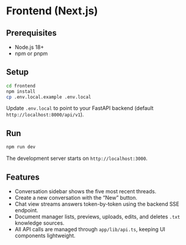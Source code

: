 # Frontend (Next.js)

## Prerequisites

- Node.js 18+
- npm or pnpm

## Setup

```bash
cd frontend
npm install
cp .env.local.example .env.local
```

Update `.env.local` to point to your FastAPI backend (default `http://localhost:8000/api/v1`).

## Run

```bash
npm run dev
```

The development server starts on `http://localhost:3000`.

## Features

- Conversation sidebar shows the five most recent threads.
- Create a new conversation with the “New” button.
- Chat view streams answers token-by-token using the backend SSE endpoint.
- Document manager lists, previews, uploads, edits, and deletes `.txt` knowledge sources.
- All API calls are managed through `app/lib/api.ts`, keeping UI components lightweight.

